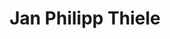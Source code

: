 ---
title: "Jan Philipp Thiele"
tags: ["Chair","GAMM member","de-RSE member"]
externalUrl: "https://github.com/jpthiele"
showTaxonomies: true
showDate: false
---